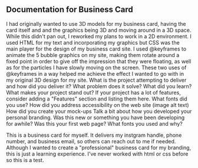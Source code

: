## Documentation for Business Card

I had originally wanted to use 3D models for my business card, having the card itself and and the graphics being 3D and moving around in a 3D space. While this didn't pan out, I reworked my plans to work in a 2D environment. I used HTML for my text and incorporating my graphics but CSS was the main player for the design of my business card site. I used @keyframes to animate the 5 bubble graphics on my site, making them rotate around a fixed point in order to give off the impression that they were floating, as well as for the particles I have slowly moving on the screen. These two uses of @keyframes in a way helped me achieve the effect I wanted to go with in my original 3D design for my site. 
What is the project attempting to deliver and how did you deliver it?
What problem does it solve?
What did you learn?
What makes your project stand out?
If your project has a lot of features, consider adding a "Features" section and listing them here.
What fonts did you use?
How did you address accessibility on the web site (image alt text)
How did you create your mock-ups
Talk a bit about how you developed your personal branding. Was this new or something you have been developing for awhile?
Was this your first web page?
What fonts you used and why?

This is a business card for myself. It delivers my instgram handle, phone number, and business email, so others can reach out to me if needed. Although I wanted to create a "professional" business card for my branding, this is just a learning experience. I've never worked with html or css before so this is a test. 